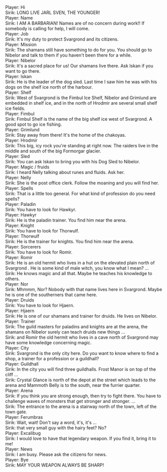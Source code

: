 Player: Hi  
Sirik: LONG LIVE JARL SVEN, THE YOUNGER!  
Player: Name  
Sirik: I AM A BARBARIAN! Names are of no concern during work!! If somebody is calling for help, I will come.  
Player: Job  
Sirik: It's my duty to protect Svargrond and its citizens.  
Player: Mission  
Sirik: The shamans still have something to do for you. You should go to Nibelor and talk to them if you haven't been there for a while.  
Player: Nibelor  
Sirik: It's a sacred place for us! Our shamans live there. Ask Iskan if you want to go there.  
Player: Iskan  
Sirik: He is the leader of the dog sled. Last time I saw him he was with his dogs on the shelf ice north of the harbour.  
Player: Shelf  
Sirik: West of Svargrond is the Fimbul Ice Shelf, Nibelor and Grimlund are embedded in shelf ice, and in the north of Hrodmir are several small shelf ice fields.  
Player: Fimbul  
Sirik: Fimbul Shelf is the name of the big shelf ice west of Svargrond. A good spot to go ice fishing.  
Player: Grimlund  
Sirik: Stay away from there! It's the home of the chakoyas.  
Player: Hrodmir  
Sirik: This big, icy rock you're standing at right now. The raiders live in the middle and south of the big Formorgar glacier.  
Player: Sled  
Sirik: You can ask Iskan to bring you with his Dog Sled to Nibelor.  
Player: Magic / fruids  
Sirik: I heard Nelly talking about runes and fluids. Ask her.  
Player: Nelly  
Sirik: She is the post office clerk. Follow the moaning and you will find her.  
Player: Spells  
Sirik: That is a little too general. For what kind of profession do you need spells?  
Player: Paladin  
Sirik: You have to look for Hawkyr.  
Player: Hawkyr  
Sirik: He is the paladin trainer. You find him near the arena.  
Player: Knight  
Sirik: You have to look for Thorwulf.  
Player: Thorwulf  
Sirik: He is the trainer for knights. You find him near the arena.  
Player: Sorcerers  
Sirik: You have to look for Romir.  
Player: Romir  
Sirik: He is an old hermit who lives in a hut on the elevated plain north of Svargrond . He is some kind of male witch, you know what I mean? ...  
Sirik: He knows magic and all that. Maybe he teaches his knowledge to others.  
Player: Nor  
Sirik: Mhmmm, Nor? Nobody with that name lives here in Svargrond. Maybe he is one of the southerners that came here.  
Player: Druids  
Sirik: You have to look for Hjaern.  
Player: Hjaern  
Sirik: He is one of our shamans and trainer for druids. He lives on Nibelor.  
Player: Trainer  
Sirik: The guild masters for paladins and knights are at the arena, the shamans on Nibelor surely can teach druids new things ...  
Sirik: and Romir the old hermit who lives in a cave north of Svargrond may have some knowledge concerning magic.  
Player: City  
Sirik: Svargrond is the only city here. Do you want to know where to find a shop, a trainer for a profession or a guildhall?  
Player: Guildhall  
Sirik: In the city you will find three guildhalls. Frost Manor is on top of the cliff ...  
Sirik: Crystal Glance is north of the depot at the street which leads to the arena and Mammoth Belly is to the south, near the furrier quarter.  
Player: Arena  
Sirik: If you think you are strong enough, then try to fight there. You have to challenge waves of monsters that get stronger and stronger. ...  
Sirik: The entrance to the arena is a stairway north of the town, left of the town gate.  
Player: Ferumbras  
Sirik: Wait, wait! Don't say a word, it's, it's ...  
Sirik: that very small guy with the hairy feet? No?  
Player: Excalibug  
Sirik: I would love to have that legendary weapon. If you find it, bring it to me!  
Player: News  
Sirik: I am busy. Please ask the citizens for news.  
Player: Bye  
Sirik: MAY YOUR WEAPON ALWAYS BE SHARP!  
